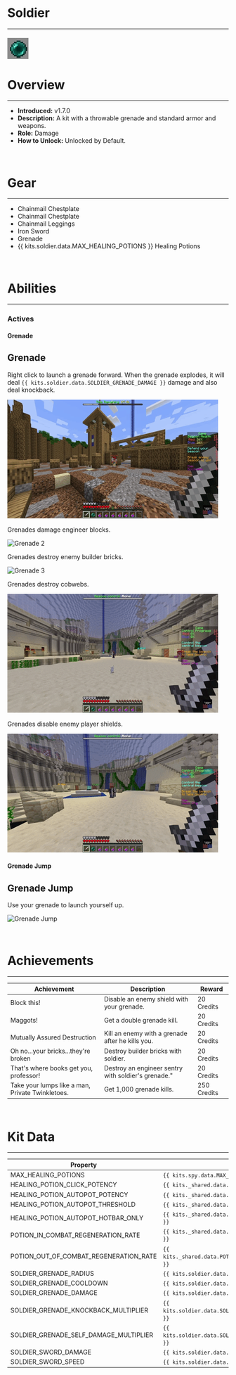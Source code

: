 
# Soldier

***

#### ![soldier-icon](../assets/icons/soldier-icon.jpg)

# Overview
***
- **Introduced:** v1.7.0
- **Description:** A kit with a throwable grenade and standard armor and weapons.
- **Role:** Damage
- **How to Unlock:** Unlocked by Default.

<br />  

# Gear
***
- Chainmail Chestplate
- Chainmail Chestplate
- Chainmail Leggings
- Iron Sword
- Grenade
- {{ kits.soldier.data.MAX_HEALING_POTIONS }} Healing Potions

<br />  

# Abilities
***
### Actives
<!-- tabs:start -->
#### **Grenade**
## Grenade
Right click to launch a grenade forward. When the grenade explodes, it will deal `{{ kits.soldier.data.SOLDIER_GRENADE_DAMAGE }}` damage and also deal knockback.

![Grenade 1](../assets/kits/soldier/Soldier%20-%20Grenade%20Enemy.gif)

Grenades damage engineer blocks.

![Grenade 2](../assets/kits/soldier/Soldier%20-%20Grenade%20Sentry.gif)

Grenades destroy enemy builder bricks.

![Grenade 3](../assets/kits/soldier/Soldier%20-%20Grenade%20Bricks.gif)

Grenades destroy cobwebs.

![Grenade 4](../assets/kits/soldier/Soldier%20-%20Grenade%20Cobwebs.gif)

Grenades disable enemy player shields.

![Grenade 5](../assets/kits/soldier/Soldier%20-%20Grenade%20Shield.gif)

#### **Grenade Jump**
## Grenade Jump
Use your grenade to launch yourself up.

![Grenade Jump](../assets/kits/soldier/Soldier%20-%20Grenade%20Jump.gif)

<!-- tabs:end -->
<br /> 

# Achievements
***

| Achievement | Description | Reward |
| ----------- | ----------- | ------ |
| Block this! | Disable an enemy shield with your grenade. | 20 Credits |
| Maggots! | Get a double grenade kill. | 20 Credits |
| Mutually Assured Destruction | Kill an enemy with a grenade after he kills you. | 20 Credits |
| Oh no...your bricks...they're broken | Destroy builder bricks with soldier. | 20 Credits |
| That's where books get you, professor! | Destroy an engineer sentry with soldier's grenade." | 20 Credits |
| Take your lumps like a man, Private Twinkletoes. | Get 1,000 grenade kills. | 250 Credits |

<br />  

# Kit Data
***

| Property | Value | Description |
|----------|-------|-------------|
| MAX_HEALING_POTIONS | `{{ kits.spy.data.MAX_HEALING_POTIONS }}` | {{ kitDataSharedDescriptions.MAX_HEALING_POTIONS }} |
| HEALING_POTION_CLICK_POTENCY | `{{ kits._shared.data.HEALING_POTION_CLICK_POTENCY }}` | {{ kitDataSharedDescriptions.HEALING_POTION_CLICK_POTENCY }} |
| HEALING_POTION_AUTOPOT_POTENCY | `{{ kits._shared.data.HEALING_POTION_AUTOPOT_POTENCY }}` | {{ kitDataSharedDescriptions.HEALING_POTION_AUTOPOT_POTENCY }} |
| HEALING_POTION_AUTOPOT_THRESHOLD | `{{ kits._shared.data.HEALING_POTION_AUTOPOT_THRESHOLD }}` | {{ kitDataSharedDescriptions.HEALING_POTION_AUTOPOT_THRESHOLD }} |
| HEALING_POTION_AUTOPOT_HOTBAR_ONLY | `{{ kits._shared.data.HEALING_POTION_AUTOPOT_HOTBAR_ONLY }}` | {{ kitDataSharedDescriptions.HEALING_POTION_AUTOPOT_HOTBAR_ONLY }} |
| POTION_IN_COMBAT_REGENERATION_RATE | `{{ kits._shared.data.POTION_IN_COMBAT_REGENERATION_RATE }}` | {{ kitDataSharedDescriptions.POTION_IN_COMBAT_REGENERATION_RATE }} |
| POTION_OUT_OF_COMBAT_REGENERATION_RATE | `{{ kits._shared.data.POTION_OUT_OF_COMBAT_REGENERATION_RATE }}` | {{ kitDataSharedDescriptions.POTION_OUT_OF_COMBAT_REGENERATION_RATE }} |
| SOLDIER_GRENADE_RADIUS | `{{ kits.soldier.data.SOLDIER_GRENADE_RADIUS }}` | The impact radius of a grenade. |
| SOLDIER_GRENADE_COOLDOWN | `{{ kits.soldier.data.SOLDIER_GRENADE_COOLDOWN }}` | The cooldown, in ticks, of the Grenade ability. |
| SOLDIER_GRENADE_DAMAGE | `{{ kits.soldier.data.SOLDIER_GRENADE_DAMAGE }}` | The base damage of the grenade. |
| SOLDIER_GRENADE_KNOCKBACK_MULTIPLIER | `{{ kits.soldier.data.SOLDIER_GRENADE_KNOCKBACK_MULTIPLIER }}` | The knockback multiplier of Grenade ability. |
| SOLDIER_GRENADE_SELF_DAMAGE_MULTIPLIER | `{{ kits.soldier.data.SOLDIER_GRENADE_SELF_DAMAGE_MULTIPLIER }}` | The self damage multiplier of a grenade when hitting the player. |
| SOLDIER_SWORD_DAMAGE | `{{ kits.soldier.data.SOLDIER_SWORD_DAMAGE }}` | The base damage of the sword. |
| SOLDIER_SWORD_SPEED | `{{ kits.soldier.data.SOLDIER_SWORD_SPEED }}` | The base speed of the sword. |
